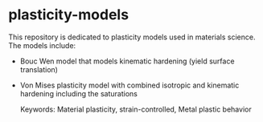 # plasticity-models
This repository is dedicated to plasticity models used in materials science.
The models include:
- Bouc Wen model that models kinematic hardening (yield surface translation)
- Von Mises plasticity model with combined isotropic and kinematic hardening including the saturations

  Keywords: Material plasticity, strain-controlled, Metal plastic behavior
